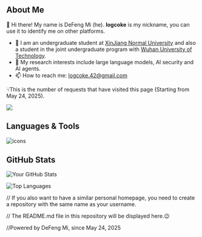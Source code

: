 ## About Me
👋 Hi there! My name is DeFeng Mi (he). **logcoke** is my nickname, you can use it to identify me on other platforms.

- 🔭 I am an undergraduate student at [XinJiang Normal University](https://www.xjnu.edu.cn) and also a student in the joint undergraduate program with [Wuhan University of Technology](http://english.whut.edu.cn).
- 🌱 My research interests include large language models, AI security and AI agents.
- 📫 How to reach me: logcoke.42@gmail.com

☟This is the number of requests that have visited this page (Starting from May 24, 2025).

[![](https://komarev.com/ghpvc/?username=logcoke&label=View)](https://github.com/logcoke)

## Languages & Tools

<p>
  <!-- 编程语言 -->
  <img src="https://skillicons.dev/icons?i=cpp,c,cs,java,python,swift,html,css,js,vue,spring,nginx,git,docker,nodejs,linux,ubuntu,apple,mysql,figma,ps,pr,au,tensorflow,idea,clion,pycharm,vscode" alt="icons"/>
</p>

## GitHub Stats

![Your GitHub Stats](https://github-readme-stats.vercel.app/api?username=logcoke&show_icons=true)

![Top Languages](https://github-readme-stats.vercel.app/api/top-langs/?username=logcoke&layout=compact)

// If you also want to have a similar personal homepage, you need to create a repository with the same name as your username.

// The README.md file in this repository will be displayed here.😉

//Powered by DeFeng Mi, since May 24, 2025
